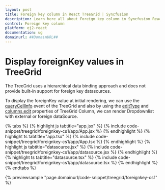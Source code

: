 ```yaml
---
layout: post
title: Foreign key column in React TreeGrid | Syncfusion
description: Learn here all about Foreign key column in Syncfusion React TreeGrid of Syncfusion Essential JS 2 and more.
control: Foreign key column 
platform: ej2-react
documentation: ug
domainurl: ##DomainURL##
---
```


# Display foreignKey values in TreeGrid

The TreeGrid uses a hierarchical data binding approach and does not provide built-in support for foreign key datasources.

To display the foreignKey value at initial rendering, we can use the [queryCellInfo](https://ej2.syncfusion.com/react/documentation/api/treegrid/#querycellinfo) event of the TreeGrid and also by using the [editType](https://ej2.syncfusion.com/react/documentation/api/treegrid/column/#edittype) and [columns.edit](https://ej2.syncfusion.com/react/documentation/api/treegrid/column/#edit) properties of TreeGrid Column, we can render Dropdownlist with external or foreign dataSource.

{% tabs %}
{% highlight js tabtitle="app.jsx" %}
{% include code-snippet/treegrid/foreignkey-cs1/app/App.jsx %}
{% endhighlight %}
{% highlight ts tabtitle="app.tsx" %}
{% include code-snippet/treegrid/foreignkey-cs1/app/App.tsx %}
{% endhighlight %}
{% highlight js tabtitle="datasource.jsx" %}
{% include code-snippet/treegrid/foreignkey-cs1/app/datasource.jsx %}
{% endhighlight %}
{% highlight ts tabtitle="datasource.tsx" %}
{% include code-snippet/treegrid/foreignkey-cs1/app/datasource.tsx %}
{% endhighlight %}
{% endtabs %}

 {% previewsample "page.domainurl/code-snippet/treegrid/foreignkey-cs1" %}
